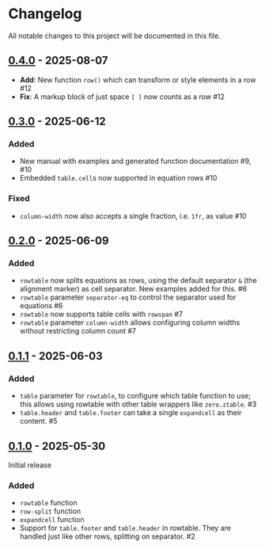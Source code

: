 # Changelog

All notable changes to this project will be documented in this file.

## [0.4.0] - 2025-08-07

- **Add**: New function `row()` which can transform or style elements in a row #12
- **Fix**: A markup block of just space `[ ]` now counts as a row #12


## [0.3.0] - 2025-06-12

### Added

- New manual with examples and generated function documentation #9, #10
- Embedded `table.cell`s now supported in equation rows #10

### Fixed

- `column-width` now also accepts a single fraction, i.e. `1fr`, as value #10

## [0.2.0] - 2025-06-09

### Added

- `rowtable` now splits equations as rows, using the default separator `&` (the alignment marker) as cell separator. New examples added for this. #6
- `rowtable` parameter `separator-eq` to control the separator used for equations #6
- `rowtable` now supports table cells with `rowspan` #7
- `rowtable` parameter `column-width` allows configuring column widths without restricting column count #7

## [0.1.1] - 2025-06-03

### Added

- `table` parameter for `rowtable`, to configure which table function to use;
  this allows using rowtable with other table wrappers like `zero.ztable`. #3
- `table.header` and `table.footer` can take a single `expandcell` as their
  content. #5


## [0.1.0] - 2025-05-30

Initial release

### Added

- `rowtable` function
- `row-split` function
- `expandcell` function
- Support for `table.footer` and `table.header` in rowtable.
  They are handled just like other rows, splitting on separator. #2


<!-- versions are final when published on typst universe -->
[0.4.0]: https://github.com/typst-community/rowmantic/releases/tag/v0.4.0
[0.3.0]: https://github.com/typst-community/rowmantic/releases/tag/v0.3.0
[0.2.0]: https://github.com/typst-community/rowmantic/releases/tag/v0.2.0
[0.1.1]: https://github.com/typst-community/rowmantic/releases/tag/v0.1.1
[0.1.0]: https://github.com/typst-community/rowmantic/releases/tag/v0.1.0
